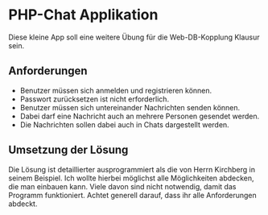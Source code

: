 # PHP-Chat Applikation #
Diese kleine App soll eine weitere Übung für die Web-DB-Kopplung Klausur sein.
## Anforderungen ##
* Benutzer müssen sich anmelden und registrieren können.
* Passwort zurücksetzen ist nicht erforderlich.
* Benutzer müssen sich untereinander Nachrichten senden können.
* Dabei darf eine Nachricht auch an mehrere Personen gesendet werden.
* Die Nachrichten sollen dabei auch in Chats dargestellt werden.
## Umsetzung der Lösung ##
Die Lösung ist detaillierter ausprogrammiert als die von Herrn Kirchberg in seinem Beispiel. Ich wollte hierbei möglichst alle Möglichkeiten abdecken, die man einbauen kann. Viele davon sind nicht notwendig, damit das Programm funktioniert. Achtet generell darauf, dass ihr alle Anforderungen abdeckt.